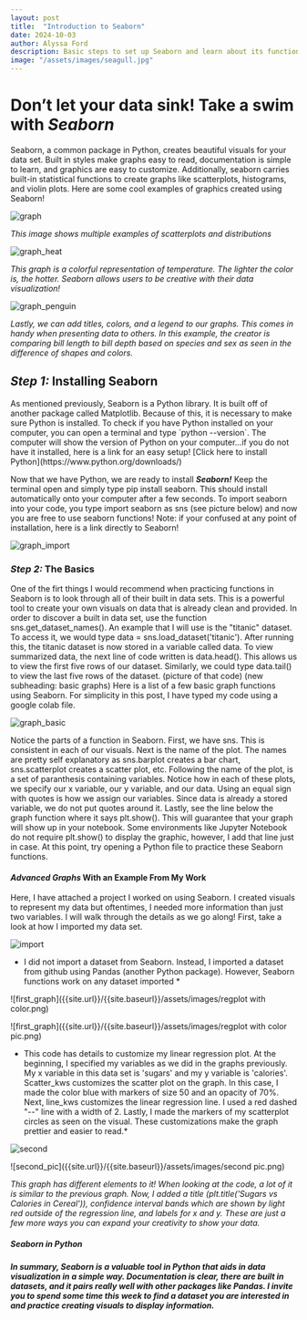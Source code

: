 ```yaml
---
layout: post
title:  "Introduction to Seaborn"
date: 2024-10-03
author: Alyssa Ford
description: Basic steps to set up Seaborn and learn about its functions and how to make exciting graphics to visualize the data
image: "/assets/images/seagull.jpg"
---
```

<h1>Don’t let your data sink! Take a swim with <em><strong>Seaborn</strong></em></h1>

<p>Seaborn, a common package in Python, creates beautiful visuals for your data set. Built in styles make graphs easy to read, documentation is simple to learn, and graphics are easy to customize. Additionally, seaborn carries built-in statistical functions to create graphs like scatterplots, histograms, and violin plots. Here are some cool examples of graphics created using Seaborn!</p>

![graph]({{site.url}}/{{site.baseurl}}/assets/images/graph_beginning.png)  

*This image shows multiple examples of scatterplots and distributions*

![graph_heat]({{site.url}}/{{site.baseurl}}/assets/images/seaborn_heatmap.png) 

*This graph is a colorful representation of temperature. The lighter the color is, the hotter. Seaborn allows users to be creative with their data visualization!*

![graph_penguin]({{site.url}}/{{site.baseurl}}/assets/images/Final-scatterplot-in-Seaborn.png)

*Lastly, we can add titles, colors, and a legend to our graphs. This comes in handy when presenting data to others. In this example, the creator is comparing bill length to bill depth based on species and sex as seen in the difference of shapes and colors.*

<h2><em><strong>Step 1:</strong></em> Installing Seaborn</h2>

<p>As mentioned previously, Seaborn is a Python library. It is built off of another package called Matplotlib. Because of this, it is necessary to make sure Python is installed. To check if you have Python installed on your computer, you can open a terminal and type `python --version`. The computer will show the version of Python on your computer...if you do not have it installed, here is a link for an easy setup! [Click here to install Python](https://www.python.org/downloads/) 

Now that we have Python, we are ready to install <em><strong>Seaborn!</strong></em> Keep the terminal open and simply type pip install seaborn. This should install automatically onto your computer after a few seconds. To import seaborn into your code, you type import seaborn as sns (see picture below) and now you are free to use seaborn functions! Note: if your confused at any point of installation, here is a link directly to Seaborn!</p>

![graph_import]({{site.url}}/{{site.baseurl}}/assets/images/importing_libraries.png) 

<h3><em><strong>Step 2:</strong></em> The Basics</h3>

<p>One of the firt things I would recommend when practicing functions in Seaborn is to look through all of their built in data sets. This is a powerful tool to create your own visuals on data that is already clean and provided. In order to discover a built in data set, use the function sns.get_dataset_names(). An example that I will use is the "titanic" dataset. To access it, we would type data = sns.load_dataset('titanic'). After running this, the titanic dataset is now stored in a variable called data. To view summarized data, the next line of code written is data.head(). This allows us to view the first five rows of our dataset. Similarly, we could type data.tail() to view the last five rows of the dataset. (picture of that code) (new subheading: basic graphs) Here is a list of a few basic graph functions using Seaborn. For simplicity in this post, I have typed my code using a google colab file.</p>

![graph_basic]({{site.url}}/{{site.baseurl}}/assets/images/basic_graphs.png) 
 
 <p> Notice the parts of a function in Seaborn. First, we have sns. This is consistent in each of our visuals. Next is the name of the plot. The names are pretty self explanatory as sns.barplot creates a bar chart, sns.scatterplot creates a scatter plot, etc. Following the name of the plot, is a set of paranthesis containing variables. Notice how in each of these plots, we specify our x variable, our y variable, and our data. Using an equal sign with quotes is how we assign our variables. Since data is already a stored variable, we do not put quotes around it. Lastly, see the line below the graph function where it says plt.show(). This will guarantee that your graph will show up in your notebook. Some environments like Jupyter Notebook do not require plt.show() to display the graphic, however, I add that line just in case. At this point, try opening a Python file to practice these Seaborn functions. </p>
 
 <h4><em><strong>Advanced Graphs</strong></em> With an Example From My Work </h4>
 <p> Here, I have attached a project I worked on using Seaborn. I created visuals to represent my data but oftentimes, I needed more information than just two variables. I will walk through the details as we go along! First, take a look at how I imported my data set. </p>

![import]({{site.url}}/{{site.baseurl}}/assets/images/data-myproject.png) 

* I did not import a dataset from Seaborn. Instead, I imported a dataset from github using Pandas (another Python package). However, Seaborn functions work on any dataset imported *

![first_graph]({{site.url}}/{{site.baseurl}}/assets/images/regplot with color.png) 

![first_graph]({{site.url}}/{{site.baseurl}}/assets/images/regplot with color pic.png) 

* This code has details to customize my linear regression plot. At the beginning, I specified my variables as we did in the graphs previously. My x variable in this data set is 'sugars' and my y variable is 'calories'. Scatter_kws customizes the scatter plot on the graph. In this case, I made the color blue with markers of size 50 and an opacity of 70%. Next, line_kws customizes the linear regression line. I used a red dashed "--" line with a width of 2. Lastly, I made the markers of my scatterplot circles as seen on the visual. These customizations make the graph prettier and easier to read.*

![second]({{site.url}}/{{site.baseurl}}/assets/images/second.png) 

![second_pic]({{site.url}}/{{site.baseurl}}/assets/images/second pic.png)

*This graph has different elements to it! When looking at the code, a lot of it is similar to the previous graph. Now, I added a title (plt.title('Sugars vs Calories in Cereal')), confidence interval bands which are shown by light red outside of the regression line, and labels for x and y. These are just a few more ways you can expand your creativity to show your data.*

<h5><em><strong>Seaborn in Python </h5>
<p> In summary, Seaborn is a valuable tool in Python that aids in data visualization in a simple way. Documentation is clear, there are built in datasets, and it pairs really well with other packages like Pandas. I invite you to spend some time this week to find a dataset you are interested in and practice creating visuals to display information. </p>